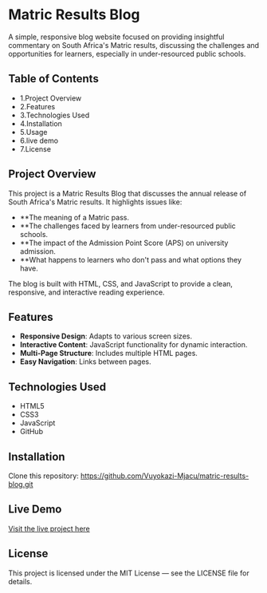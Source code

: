 # Matric Results Blog

A simple, responsive blog website focused on providing insightful commentary on South Africa's Matric results, discussing the challenges and opportunities for learners, especially in under-resourced public schools.

## Table of Contents

- 1.Project Overview
- 2.Features
- 3.Technologies Used
- 4.Installation
- 5.Usage
- 6.live demo
- 7.License

## Project Overview

This project is a Matric Results Blog that discusses the annual release of South Africa's Matric results. It highlights issues like:

- **The meaning of a Matric pass.
- **The challenges faced by learners from under-resourced public schools.
- **The impact of the Admission Point Score (APS) on university admission.
- **What happens to learners who don't pass and what options they have.

The blog is built with HTML, CSS, and JavaScript to provide a clean, responsive, and interactive reading experience.

## Features

- **Responsive Design**: Adapts to various screen sizes.
- **Interactive Content**: JavaScript functionality for dynamic interaction.
- **Multi-Page Structure**: Includes multiple HTML pages.
- **Easy Navigation**: Links between pages.

## Technologies Used

- HTML5
- CSS3
- JavaScript
- GitHub 

## Installation

Clone this repository: https://github.com/Vuyokazi-Mjacu/matric-results-blog.git

## Live Demo
[Visit the live project here](https://vuyokazi-mjacu.github.io/matric-results-blog/)


## License
This project is licensed under the MIT License — see the LICENSE file for details.










